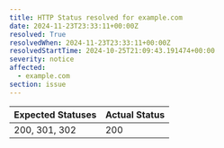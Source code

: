 ```yaml
---
title: HTTP Status resolved for example.com
date: 2024-11-23T23:33:11+00:00Z
resolved: True
resolvedWhen: 2024-11-23T23:33:11+00:00Z
resolvedStartTime: 2024-10-25T21:09:43.191474+00:00
severity: notice
affected:
  - example.com
section: issue
---
```


| Expected Statuses | Actual Status  |
|-------------------|----------------|
| 200, 301, 302 | 200 |
